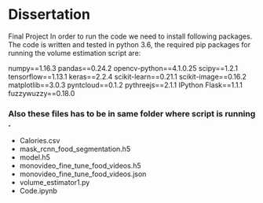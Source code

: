 # Dissertation
Final Project 
In order to run the code we need to install following packages. The code is written and tested in python 3.6, the required pip packages for running the volume estimation script are:

numpy==1.16.3
pandas==0.24.2
opencv-python==4.1.0.25
scipy==1.2.1
tensorflow==1.13.1
keras==2.2.4
scikit-learn==0.21.1
scikit-image==0.16.2
matplotlib==3.0.3
pyntcloud==0.1.2
pythreejs==2.1.1
IPython
Flask==1.1.1
fuzzywuzzy==0.18.0

### Also these files has to be in same folder where script is running .
- Calories.csv
- mask_rcnn_food_segmentation.h5
- model.h5
- monovideo_fine_tune_food_videos.h5
- monovideo_fine_tune_food_videos.json
- volume_estimator1.py
- Code.ipynb


 
